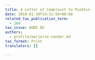 ```yaml
---
title: A Letter of Complaint to Pushkin
date: 2018-01-30T14:31:59+00:00
related_tax_publication_term:
  - 164
tax_issue: AGNI 85
authors:
  - profile/marjorie-sandor.md
tax_format: Print
translators: []

---
```

